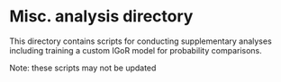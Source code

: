 # Misc. analysis directory

This directory contains scripts for conducting supplementary analyses including training a custom IGoR model for probability comparisons.

Note: these scripts may not be updated
